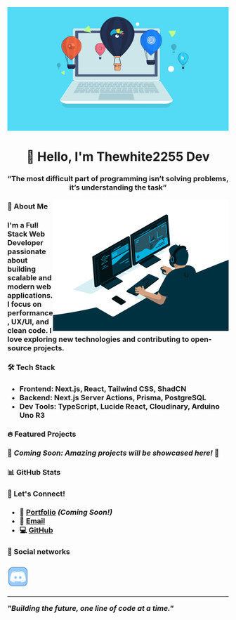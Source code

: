 ![laptop](src/laptop.gif)

<h1 align="center">👋 Hello, I'm Thewhite2255 Dev</h1>
 
<h3 align="center">&#8220;The most difficult part of programming isn’t solving problems, it’s understanding the task&#8221;</h3>

<img align="right" alt="Coding" width="400" src="src/programer.gif" />

<h3>🚀 About Me<h3>

I'm a **Full Stack Web Developer** passionate about building scalable and modern web applications. I focus on **performance, UX/UI, and clean code**. I love exploring new technologies and contributing to open-source projects.

<h3>🛠 Tech Stack<h3>

- **Frontend:** Next.js, React, Tailwind CSS, ShadCN
- **Backend:** Next.js Server Actions, Prisma, PostgreSQL
- **Dev Tools:** TypeScript, Lucide React, Cloudinary, Arduino Uno R3

<h3>🔥 Featured Projects<h3>


🚧 *Coming Soon: Amazing projects will be showcased here!* 🚧

<h3>📊 GitHub Stats<h3>




<h3>🤝 Let's Connect!<h3>

- 🚀 [Portfolio](#) *(Coming Soon!)*
- 📧 [Email](mailto\:thewhite2255.dev@email.com)
- 💻 [GitHub](https://github.com/Thewhite2255?tab=repositories)

<h3>📡 Social networks<h3>

<a href="#"><img src="src/discord.gif" width="48px" height="48px"/></a>

---

*"Building the future, one line of code at a time."*

